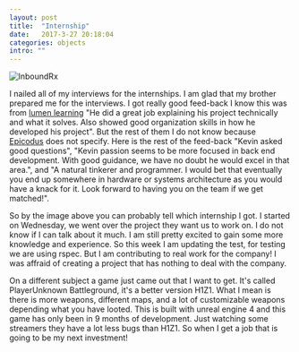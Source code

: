 ```yaml
---
layout: post
title:  "Internship"
date:   2017-3-27 20:18:04
categories: objects
intro: ""
---
```

![InboundRx](http://www.inboundrx.com/wp-content/themes/inboundrx/assets/images/InboundRx_Logo_Nav.png)

I nailed all of my interviews for the internships. I am glad that my brother prepared me for the interviews. I got really good feed-back I know this was from [lumen learning](http://lumenlearning.com/) "He did a great job explaining his project technically and what it solves. Also showed good organization skills in how he developed his project". But the rest of them I do not know because [Epicodus](https://www.epicodus.com) does not specify. Here is the rest of the feed-back "Kevin asked good questions", "Kevin passion seems to be more focused in back end development. With good guidance, we have no doubt he would excel in that area.", and "A natural tinkerer and programmer. I would bet that eventually you end up somewhere in hardware or systems architecture as you would have a knack for it. Look forward to having you on the team if we get matched!".

So by the image above you can probably tell which internship I got. I started on Wednesday, we went over the project they want us to work on. I do not know if I can talk about it much. I am still pretty excited to gain some more knowledge and experience. So this week I am updating the test, for testing we are using rspec. But I am contributing to real work for the company! I was affraid of creating a project that has nothing to deal with the company.

On a different subject a game just came out that I want to get. It's called PlayerUnknown Battleground, it's a better version H1Z1. What I mean is there is more weapons, different maps, and a lot of customizable weapons depending what you have looted. This is built with unreal engine 4 and this game has only been in 9 months of development. Just watching some streamers they have a lot less bugs than H1Z1. So when I get a job that is going to be my next investment!

